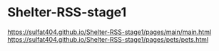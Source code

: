 # Shelter-RSS-stage1
https://sulfat404.github.io/Shelter-RSS-stage1/pages/main/main.html  
https://sulfat404.github.io/Shelter-RSS-stage1/pages/pets/pets.html

